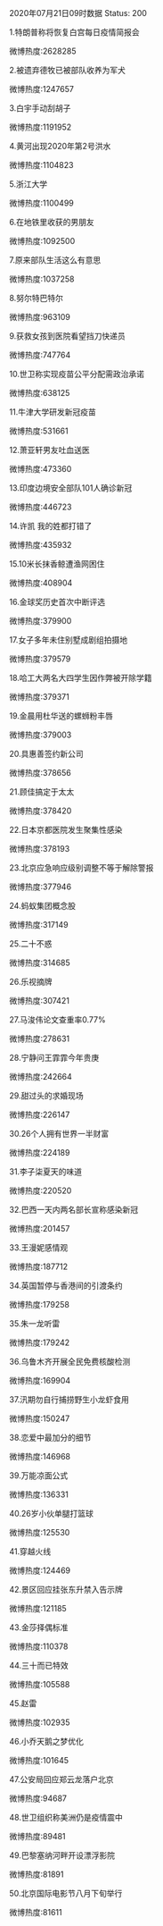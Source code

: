 2020年07月21日09时数据
Status: 200

1.特朗普称将恢复白宫每日疫情简报会

微博热度:2628285

2.被遗弃德牧已被部队收养为军犬

微博热度:1247657

3.白宇手动刮胡子

微博热度:1191952

4.黄河出现2020年第2号洪水

微博热度:1104823

5.浙江大学

微博热度:1100499

6.在地铁里收获的男朋友

微博热度:1092500

7.原来部队生活这么有意思

微博热度:1037258

8.努尔特巴特尔

微博热度:963109

9.获救女孩到医院看望挡刀快递员

微博热度:747764

10.世卫称实现疫苗公平分配需政治承诺

微博热度:638125

11.牛津大学研发新冠疫苗

微博热度:531661

12.萧亚轩男友吐血送医

微博热度:473360

13.印度边境安全部队101人确诊新冠

微博热度:446723

14.许凯 我的姓都打错了

微博热度:435932

15.10米长抹香鲸遭渔网困住

微博热度:408904

16.金球奖历史首次中断评选

微博热度:379900

17.女子多年未住别墅成剧组拍摄地

微博热度:379579

18.哈工大两名大四学生因作弊被开除学籍

微博热度:379371

19.金晨用杜华送的螺蛳粉丰唇

微博热度:379003

20.具惠善签约新公司

微博热度:378656

21.顾佳搞定于太太

微博热度:378420

22.日本京都医院发生聚集性感染

微博热度:378193

23.北京应急响应级别调整不等于解除警报

微博热度:377946

24.蚂蚁集团概念股

微博热度:317149

25.二十不惑

微博热度:314685

26.乐视摘牌

微博热度:307421

27.马浚伟论文查重率0.77%

微博热度:278631

28.宁静问王霏霏今年贵庚

微博热度:242664

29.甜过头的求婚现场

微博热度:226147

30.26个人拥有世界一半财富

微博热度:224189

31.李子柒夏天的味道

微博热度:220520

32.巴西一天内两名部长宣称感染新冠

微博热度:201457

33.王漫妮感情观

微博热度:187712

34.英国暂停与香港间的引渡条约

微博热度:179258

35.朱一龙听雷

微博热度:179242

36.乌鲁木齐开展全民免费核酸检测

微博热度:169904

37.汛期勿自行捕捞野生小龙虾食用

微博热度:150247

38.恋爱中最加分的细节

微博热度:146968

39.万能凉面公式

微博热度:136331

40.26岁小伙单腿打篮球

微博热度:125530

41.穿越火线

微博热度:124469

42.景区回应挂张东升禁入告示牌

微博热度:121185

43.金莎择偶标准

微博热度:110378

44.三十而已特效

微博热度:105588

45.赵雷

微博热度:102935

46.小乔天鹅之梦优化

微博热度:101645

47.公安局回应郑云龙落户北京

微博热度:94687

48.世卫组织称美洲仍是疫情震中

微博热度:89481

49.巴黎塞纳河畔开设漂浮影院

微博热度:81891

50.北京国际电影节八月下旬举行

微博热度:81611

